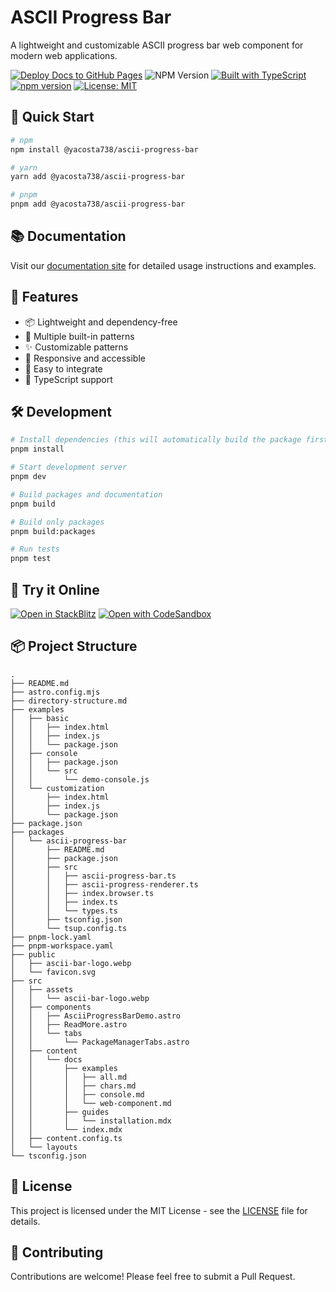 # ASCII Progress Bar

A lightweight and customizable ASCII progress bar web component for modern web applications.

[![Deploy Docs to GitHub Pages](https://github.com/yacosta738/ascii-progress-bar/actions/workflows/deploy-docs.yml/badge.svg)](https://github.com/yacosta738/ascii-progress-bar/actions/workflows/deploy-docs.yml)
![NPM Version](https://img.shields.io/npm/v/@yacosta738/ascii-progress-bar)
[![Built with TypeScript](https://img.shields.io/badge/Built%20with-TypeScript-blue)](https://www.typescriptlang.org/)
[![npm version](https://badge.fury.io/js/@yacosta738%2Fascii-progress-bar.svg)](https://www.npmjs.com/package/@yacosta738/ascii-progress-bar)
[![License: MIT](https://img.shields.io/badge/License-MIT-yellow.svg)](https://opensource.org/licenses/MIT)

## 🚀 Quick Start

```bash
# npm
npm install @yacosta738/ascii-progress-bar

# yarn
yarn add @yacosta738/ascii-progress-bar

# pnpm
pnpm add @yacosta738/ascii-progress-bar
```

## 📚 Documentation

Visit our [documentation site](https://yacosta738.github.io/ascii-progress-bar) for detailed usage instructions and examples.

## 🎯 Features

- 📦 Lightweight and dependency-free
- 🎨 Multiple built-in patterns
- ✨ Customizable patterns
- 📱 Responsive and accessible
- 🔧 Easy to integrate
- 📝 TypeScript support

## 🛠️ Development

```bash
# Install dependencies (this will automatically build the package first)
pnpm install

# Start development server
pnpm dev

# Build packages and documentation
pnpm build

# Build only packages
pnpm build:packages

# Run tests
pnpm test
```

## 🧪 Try it Online

[![Open in StackBlitz](https://developer.stackblitz.com/img/open_in_stackblitz.svg)](https://stackblitz.com/github/yacosta738/ascii-progress-bar)
[![Open with CodeSandbox](https://assets.codesandbox.io/github/button-edit-lime.svg)](https://codesandbox.io/p/sandbox/github.com/yacosta738/ascii-progress-bar)

## 📦 Project Structure

```
.
├── README.md
├── astro.config.mjs
├── directory-structure.md
├── examples
│   ├── basic
│   │   ├── index.html
│   │   ├── index.js
│   │   └── package.json
│   ├── console
│   │   ├── package.json
│   │   └── src
│   │       └── demo-console.js
│   └── customization
│       ├── index.html
│       ├── index.js
│       └── package.json
├── package.json
├── packages
│   └── ascii-progress-bar
│       ├── README.md
│       ├── package.json
│       ├── src
│       │   ├── ascii-progress-bar.ts
│       │   ├── ascii-progress-renderer.ts
│       │   ├── index.browser.ts
│       │   ├── index.ts
│       │   └── types.ts
│       ├── tsconfig.json
│       └── tsup.config.ts
├── pnpm-lock.yaml
├── pnpm-workspace.yaml
├── public
│   ├── ascii-bar-logo.webp
│   └── favicon.svg
├── src
│   ├── assets
│   │   └── ascii-bar-logo.webp
│   ├── components
│   │   ├── AsciiProgressBarDemo.astro
│   │   ├── ReadMore.astro
│   │   └── tabs
│   │       └── PackageManagerTabs.astro
│   ├── content
│   │   └── docs
│   │       ├── examples
│   │       │   ├── all.md
│   │       │   ├── chars.md
│   │       │   ├── console.md
│   │       │   └── web-component.md
│   │       ├── guides
│   │       │   └── installation.mdx
│   │       └── index.mdx
│   ├── content.config.ts
│   └── layouts
└── tsconfig.json
```

## 📄 License

This project is licensed under the MIT License - see the [LICENSE](LICENSE) file for details.

## 🤝 Contributing

Contributions are welcome! Please feel free to submit a Pull Request.
